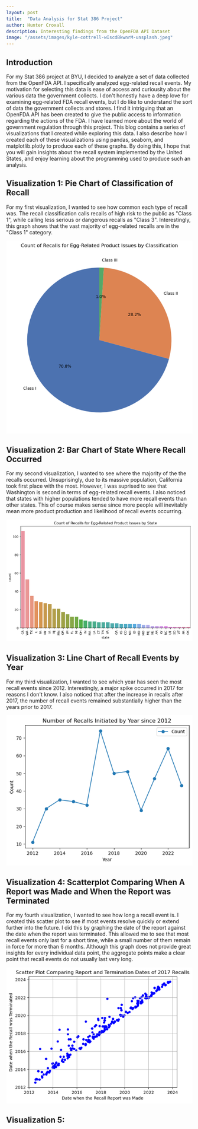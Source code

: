 ```yaml
---
layout: post
title:  "Data Analysis for Stat 386 Project"
author: Hunter Croxall
description: Interesting findings from the OpenFDA API Dataset
image: "/assets/images/kyle-cottrell-wIscdBkwnrM-unsplash.jpeg"
---
```


## Introduction
For my Stat 386 project at BYU, I decided to analyze a set of data collected from the OpenFDA API. I specifically analyzed egg-related recall events. My motivation for selecting this data is ease of access and curiousity about the various data the government collects. I don't honestly have a deep love for examining egg-related FDA recall events, but I do like to understand the sort of data the government collects and stores. I find it intriguing that an OpenFDA API has been created to give the public access to information regarding the actions of the FDA. I have learned more about the world of government regulation through this project. This blog contains a series of visualizations that I created while exploring this data. I also describe how I created each of these visualizations using pandas, seaborn, and matplotlib.plotly to produce each of these graphs. By doing this, I hope that you will gain insights about the recall system implemented by the United States, and enjoy learning about the programming used to produce such an analysis. 


## Visualization 1: Pie Chart of Classification of Recall
For my first visualization, I wanted to see how common each type of recall was. The recall classification calls recalls of high risk to the public as "Class 1", while calling less serious or dangerous recalls as "Class 3". Interestingly, this graph shows that the vast majority of egg-related recalls are in the "Class 1" category.

![Look at this wonderful graph!](/assets/images/pie_chart_classification.png "Proportion By Classification")


## Visualization 2: Bar Chart of State Where Recall Occurred
For my second visualization, I wanted to see where the majority of the the recalls occurred. Unsuprisingly, due to its massive population, California took first place with the most. However, I was suprised to see that Washington is second in terms of egg-related recall events. I also noticed that states with higher populations tended to have more recall events than other states. This of course makes sense since more people will inevitably mean more product production and likelihood of recall events occurring.

![Look at this wonderful graph!](/assets/images/count_by_state.png "Count By State")


## Visualization 3: Line Chart of Recall Events by Year
For my third visualization, I wanted to see which year has seen the most recall events since 2012. Interestingly, a major spike occurred in 2017 for reasons I don't know. I also noticed that after the increase in recalls after 2017, the number of recall events remained substantially higher than the years prior to 2017. 

![Look at this wonderful graph!](/assets/images/line_graph.png "Line Graph by Year")


## Visualization 4: Scatterplot Comparing When A Report was Made and When the Report was Terminated
For my fourth visualization, I wanted to see how long a recall event is. I created this scatter plot to see if most events resolve quickly or extend further into the future. I did this by graphing the date of the report against the date when the report was terminated. This allowed me to see that most recall events only last for a short time, while a small number of them remain in force for more than 6 months. Although this graph does not provide great insights for every individual data point, the aggregate points make a clear point that recall events do not usually last very long. 

![Look at this wonderful graph!](/assets/images/scatterplot_datetimes.png "Scatterplot by Date")


## Visualization 5: 

